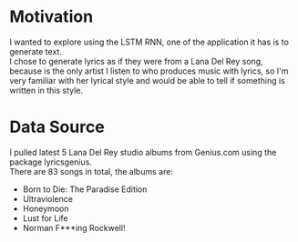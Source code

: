 # Motivation
I wanted to explore using the LSTM RNN, one of the application it has is to generate text.  
I chose to generate lyrics as if they were from a Lana Del Rey song, because is the only artist I listen to who produces music with lyrics, so I'm very familiar with her lyrical style and would be able to tell if something is written in this style. 

# Data Source
I pulled latest 5 Lana Del Rey studio albums from Genius.com using the package lyricsgenius.  
There are 83 songs in total, the albums are: 
- Born to Die: The Paradise Edition
- Ultraviolence
- Honeymoon
- Lust for Life
- Norman F***ing Rockwell!
